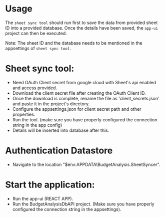 # Usage

The `sheet sync tool` should run first to save the data from provided sheet ID into a provided database. Once the details have been saved, the `app-ui` project can then be executed.

Note: The sheet ID and the database needs to be mentioned in the appsettings of `sheet sync tool`.

# Sheet sync tool:

* Need OAuth Client secret from google cloud with Sheet's api enabled and access provided.
* Download the client secret file after creating the OAuth Client ID.
* Once the download is complete, rename the file as 'client_secrets.json' and paste it in the project's directory.
* Configure the appsettings.json for client secret path and other properties.
* Run the tool. (make sure you have properly configured the connection string in the app config)
* Details will be inserted into database after this.


# Authentication Datastore

* Navigate to the location "$env:APPDATA\BudgetAnalysis.SheetSyncer".


# Start the application:

* Run the app-ui (REACT APP).
* Run the BudgetAnalysisDbAPI project. (Make sure you have properly configured the connection string in the appsettings).
